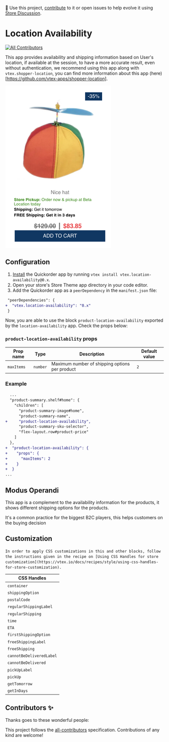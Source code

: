 📢 Use this project, [contribute](https://github.com/vtex-apps/location-availability) to it or open issues to help evolve it using [Store Discussion](https://github.com/vtex-apps/store-discussion).

# Location Availability

<!-- DOCS-IGNORE:start -->
<!-- ALL-CONTRIBUTORS-BADGE:START - Do not remove or modify this section -->

[![All Contributors](https://img.shields.io/badge/all_contributors-0-orange.svg?style=flat-square)](#contributors-)

<!-- ALL-CONTRIBUTORS-BADGE:END -->
<!-- DOCS-IGNORE:end -->

This app provides availability and shipping information based on User's location, if available at the session, to have a more accurate result, even without authentication, we recommend using this app along with `vtex.shopper-location`, you can find more information about this app (here)[https://github.com/vtex-apps/shopper-location].

![Shelf](./images/shelf.png)

## Configuration

1. [Install](https://vtex.io/docs/recipes/development/installing-an-app/) the Quickorder app by running `vtex install vtex.location-availability@0.x`.
2. Open your store's Store Theme app directory in your code editor.
3. Add the Quickorder app as a `peerDependency` in the `manifest.json` file:

```diff
 "peerDependencies": {
+  "vtex.location-availability": "0.x"
 }
```

Now, you are able to use the block `product-location-availability` exported by the `location-availability` app. Check the props below:

### `product-location-availability` props

| Prop name  | Type     | Description                                    | Default value |
| ---------- | -------- | ---------------------------------------------- | ------------- |
| `maxItems` | `number` | Maximum number of shipping options per product | `2`           |

### Example

```diff
  ...
  "product-summary.shelf#home": {
    "children": [
      "product-summary-image#home",
      "product-summary-name",
+     "product-location-availability",
      "product-summary-sku-selector",
      "flex-layout.row#product-price"
    ]
  },
+  "product-location-availability": {
+    "props": {
+      "maxItems": 2
+    }
+  }
...
```

## Modus Operandi

This app is a complement to the availability information for the products, it shows different shipping options for the products.

It's a common practice for the biggest B2C players, this helps customers on the buying decision

## Customization

`In order to apply CSS customizations in this and other blocks, follow the instructions given in the recipe on [Using CSS Handles for store customization](https://vtex.io/docs/recipes/style/using-css-handles-for-store-customization).`

| CSS Handles              |
| ------------------------ |
| `container`              |
| `shippingOption`         |
| `postalCode`             |
| `regularShippingLabel`   |
| `regularShipping`        |
| `time`                   |
| `ETA`                    |
| `firstShippingOption`    |
| `freeShippingLabel`      |
| `freeShipping`           |
| `cannotBeDeliveredLabel` |
| `cannotBeDelivered`      |
| `pickUpLabel`            |
| `pickUp`                 |
| `getTomorrow`            |
| `getInDays`              |

<!-- DOCS-IGNORE:start -->

## Contributors ✨

Thanks goes to these wonderful people:

<!-- ALL-CONTRIBUTORS-LIST:START - Do not remove or modify this section -->
<!-- prettier-ignore-start -->
<!-- markdownlint-disable -->
<!-- markdownlint-enable -->
<!-- prettier-ignore-end -->

<!-- ALL-CONTRIBUTORS-LIST:END -->

This project follows the [all-contributors](https://github.com/all-contributors/all-contributors) specification. Contributions of any kind are welcome!

<!-- DOCS-IGNORE:end -->

